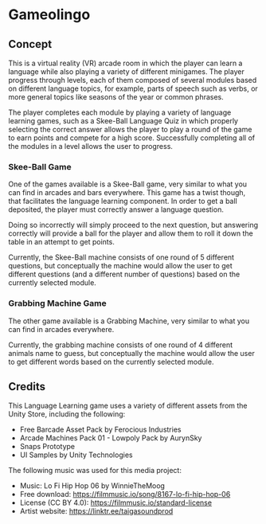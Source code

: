 # Gameolingo
 
## Concept

This is a virtual reality (VR) arcade room in which the player can learn a language while also playing a variety of different minigames. The player progress through levels, each of them composed of several modules based on different language topics, for example, parts of speech such as verbs, or more general topics like seasons of the year or common phrases. 

The player completes each module by playing a variety of language learning games, such as a Skee-Ball Language Quiz in which properly selecting the correct answer allows the player to play a round of the game to earn points and compete for a high score. Successfully completing all of the modules in a level allows the user to progress. 

### Skee-Ball Game

One of the games available is a Skee-Ball game, very similar to what you can find in arcades and bars everywhere. This game has a twist though, that facilitates the language learning component. In order to get a ball deposited, the player must correctly answer a language question. 

Doing so incorrectly will simply proceed to the next question, but answering correctly will provide a ball for the player and allow them to roll it down the table in an attempt to get points. 

Currently, the Skee-Ball machine consists of one round of 5 different questions, but conceptually the machine would allow the user to get different questions (and a different number of questions) based on the currently selected module.

### Grabbing Machine Game

The other game available is a Grabbing Machine, very similar to what you can find in arcades everywhere.  

Currently, the grabbing machine consists of one round of 4 different animals name to guess, but conceptually the machine would allow the user to get different words based on the currently selected module.


## Credits

This Language Learning game uses a variety of different assets from the Unity Store, including the following:

- Free Barcade Asset Pack by Ferocious Industries
- Arcade Machines Pack 01 - Lowpoly Pack by AurynSky
- Snaps Prototype 
- UI Samples by Unity Technologies

The following music was used for this media project:

- Music: Lo Fi Hip Hop 06 by WinnieTheMoog
- Free download: https://filmmusic.io/song/8167-lo-fi-hip-hop-06
- License (CC BY 4.0): https://filmmusic.io/standard-license
- Artist website: https://linktr.ee/taigasoundprod